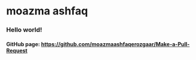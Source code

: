 # moazma ashfaq

### Hello world!

#### GitHub page: https://github.com/moazmaashfaqerozgaar/Make-a-Pull-Request
